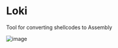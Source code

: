 # Loki
Tool for converting shellcodes to Assembly

![image](https://github.com/OxD3ADB33F/Loki/assets/123683822/43a87ce2-8d9e-4095-a2cb-fa788420556c)

